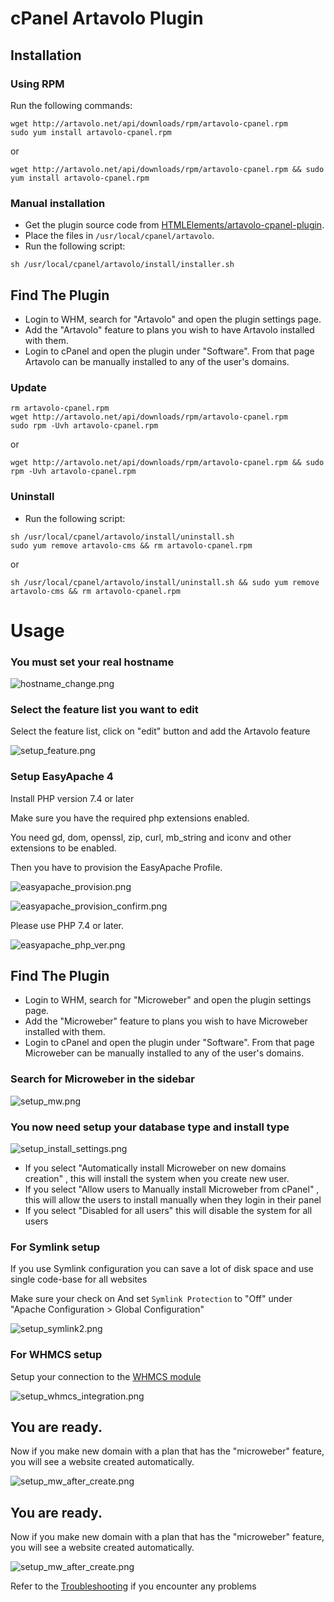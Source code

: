 # cPanel Artavolo Plugin

## Installation

### Using RPM

Run the following commands:

```
wget http://artavolo.net/api/downloads/rpm/artavolo-cpanel.rpm
sudo yum install artavolo-cpanel.rpm
```

or

```
wget http://artavolo.net/api/downloads/rpm/artavolo-cpanel.rpm && sudo yum install artavolo-cpanel.rpm
```
 
### Manual installation

* Get the plugin source code from [HTMLElements/artavolo-cpanel-plugin](https://github.com/HTMLElements/artavolo-cpanel-plugin).
* Place the files in `/usr/local/cpanel/artavolo`.
* Run the following script:

```
sh /usr/local/cpanel/artavolo/install/installer.sh
```

## Find The Plugin

* Login to WHM, search for "Artavolo" and open the plugin settings page.
* Add the "Artavolo" feature to plans you wish to have Artavolo installed with them.
* Login to cPanel and open the plugin under "Software". From that page Artavolo can be manually installed to any of the user's domains.


### Update 

```
rm artavolo-cpanel.rpm
wget http://artavolo.net/api/downloads/rpm/artavolo-cpanel.rpm
sudo rpm -Uvh artavolo-cpanel.rpm
```

or 


```
wget http://artavolo.net/api/downloads/rpm/artavolo-cpanel.rpm && sudo rpm -Uvh artavolo-cpanel.rpm
```

### Uninstall
 
* Run the following script:

```
sh /usr/local/cpanel/artavolo/install/uninstall.sh
sudo yum remove artavolo-cms && rm artavolo-cpanel.rpm
```

or

```
sh /usr/local/cpanel/artavolo/install/uninstall.sh && sudo yum remove artavolo-cms && rm artavolo-cpanel.rpm
```

# Usage

### You must set your real hostname
![hostname_change.png](https://raw.githubusercontent.com/microweber-dev/cpanel-plugin/master/assets/hostname_change.png "")


### Select the feature list you want to edit
Select the feature list, click on "edit" button and add the Artavolo feature

![setup_feature.png](https://raw.githubusercontent.com/microweber-dev/cpanel-plugin/master/assets/setup_feature.png "")

### Setup EasyApache 4

Install PHP version 7.4 or later

Make sure you have the required php extensions enabled.

You need gd, dom, openssl, zip, curl, mb_string and iconv and other extensions to be enabled.


Then you have to provision the EasyApache Profile.

![easyapache_provision.png](https://raw.githubusercontent.com/microweber-dev/cpanel-plugin/master/assets/easyapache_provision.png "")

![easyapache_provision_confirm.png](https://raw.githubusercontent.com/microweber-dev/cpanel-plugin/master/assets/easyapache_provision_confirm.png "")


Please use PHP 7.4 or later.


![easyapache_php_ver.png](https://raw.githubusercontent.com/microweber-dev/cpanel-plugin/master/assets/easyapache_php_ver.png "")

## Find The Plugin

* Login to WHM, search for "Microweber" and open the plugin settings page.
* Add the "Microweber" feature to plans you wish to have Microweber installed with them.
* Login to cPanel and open the plugin under "Software". From that page Microweber can be manually installed to any of the user's domains.

### Search for Microweber in the sidebar
![setup_mw.png](https://raw.githubusercontent.com/microweber-dev/cpanel-plugin/master/assets/setup_mw.png "")

### You now need setup your database type and install type

![setup_install_settings.png](https://raw.githubusercontent.com/microweber-dev/cpanel-plugin/master/assets/setup_install_settings.png "")

* If you select "Automatically install Microweber on new domains creation" , this will install the system when you create new user.
* If you select "Allow users to Manually install Microweber from cPanel" , this will allow the users to install manually when they login in their panel
* If you select "Disabled for all users" this will disable the system for all users




### For Symlink setup

If you use Symlink configuration you can save a lot of disk space and use single code-base for all websites

Make sure your check on  And set `Symlink Protection` to "Off" under "Apache Configuration > Global Configuration"



![setup_symlink2.png](https://raw.githubusercontent.com/microweber-dev/cpanel-plugin/master/assets/setup_symlink2.png "")


### For WHMCS setup

Setup your connection to the [WHMCS module](https://github.com/microweber-dev/whmcs_plugin "")


![setup_whmcs_integration.png](https://raw.githubusercontent.com/microweber-dev/cpanel-plugin/master/assets/setup_whmcs_integration.png "")


## You are ready.

Now if you make new domain with a plan that has the "microweber" feature, you will see a website created automatically.

![setup_mw_after_create.png](https://raw.githubusercontent.com/microweber-dev/cpanel-plugin/master/assets/setup_mw_after_create.png "")



## You are ready.

Now if you make new domain with a plan that has the "microweber" feature, you will see a website created automatically.

![setup_mw_after_create.png](https://raw.githubusercontent.com/microweber-dev/cpanel-plugin/master/assets/setup_mw_after_create.png "")


Refer to the [Troubleshooting](TROUBLESHOOTING.md) if you encounter any problems